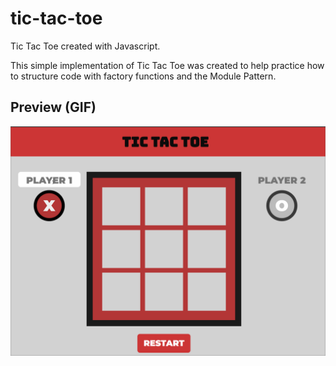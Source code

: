 # tic-tac-toe
Tic Tac Toe created with Javascript.

This simple implementation of Tic Tac Toe was created to help practice how to structure code with factory functions and the Module Pattern.

Preview (GIF)
--------------
![](tic.gif)
